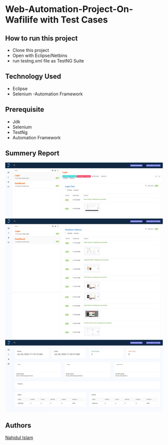 
# Web-Automation-Project-On-Wafilife with Test Cases


## How to run this project

- Clone this project
- Open with Eclipse/Netbins
- run testng.xml file as TestNG Suite

## Technology Used
- Eclipse
- Selenium 
-Automation Framework

## Prerequisite
- Jdk
- Selenium
- TestNg 
- Automation Framework
## Summery Report
![Report](https://github.com/Nahid-IIT/Web-Automation-Project-On-Wafilife/blob/master/Images/login.JPG)
![report](https://github.com/Nahid-IIT/Web-Automation-Project-On-Wafilife/blob/master/Images/dashNbord1.JPG)
![report](https://github.com/Nahid-IIT/Web-Automation-Project-On-Wafilife/blob/master/Images/dashboard2.JPG)
![report](https://github.com/Nahid-IIT/Web-Automation-Project-On-Wafilife/blob/master/Images/dash3.JPG)
## Authors
[Nahidul Islam](https://github.com/Nahid-IIT)


